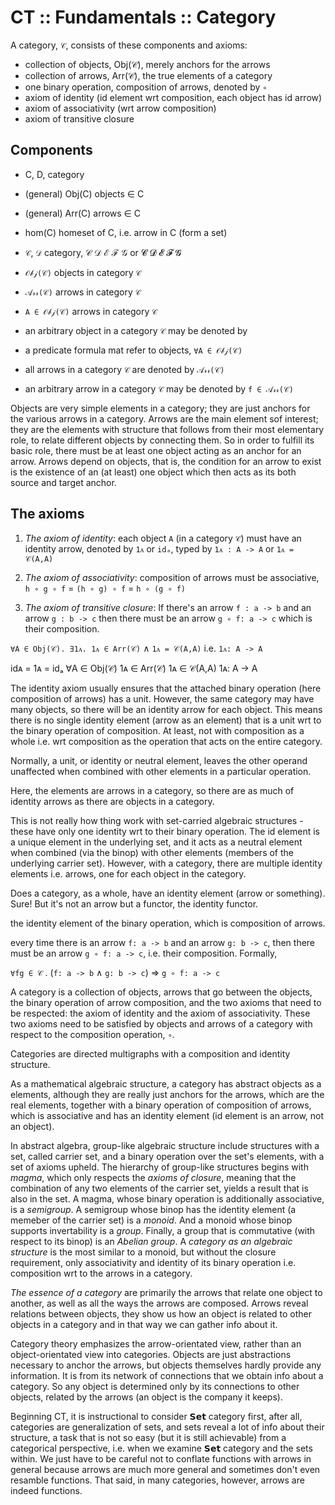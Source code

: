 # CT :: Fundamentals :: Category

A category, `𝒞`, consists of these components and axioms:
- collection of objects, Obj(𝒞), merely anchors for the arrows
- collection of arrows, Arr(𝒞), the true elements of a category
- one binary operation, composition of arrows, denoted by `∘`
- axiom of identity (id element wrt composition, each object has id arrow)
- axiom of associativity (wrt arrow composition)
- axiom of transitive closure

## Components

- C, D, category
- (general) Obj(C) objects ∈ C
- (general) Arr(C) arrows ∈ C
- hom(C) homeset of C, i.e. arrow in C (form a set)



- `𝒞`, `𝒟` category, 𝒞 𝒟 ℰ ℱ 𝒢 or 𝓒 𝓓 𝓔 𝓕 𝓖
- `𝒪𝒷𝒿(𝒞)` objects in category `𝒞`
- `𝒜𝓇𝓇(𝒞)` arrows in category `𝒞`


- `A ∈ 𝒪𝒷𝒿(𝒞)` arrows in category `𝒞`

- an arbitrary object in a category `𝒞` may be denoted by 
- a predicate formula mat refer to objects, `∀A ∈ 𝒪𝒷𝒿(𝒞)`


- all arrows in a category `𝒞` are denoted by `𝒜𝓇𝓇(𝒞)`
- an arbitrary arrow in a category `𝒞` may be denoted by `f ∈ 𝒜𝓇𝓇(𝒞)`

Objects are very simple elements in a category; they are just anchors for the various arrows in a category. Arrows are the main element sof interest; they are the elements with structure that follows from their most elementary role, to relate different objects by connecting them. So in order to fulfill its basic role, there must be at least one object acting as an anchor for an arrow. Arrows depend on objects, that is, the condition for an arrow to exist is the existence of an (at least) one object which then acts as its both source and target anchor.

## The axioms

1. *The axiom of identity*: 
each object `A` (in a category `𝒞`) 
must have an identity arrow, 
denoted by `1ᴀ` or `idₐ`,
typed by `1ᴀ : A -> A` or `1ᴀ = 𝒞(A,A)`

2. *The axiom of associativity*:
composition of arrows must be associative,
`h ∘ g ∘ f` = `(h ∘ g) ∘ f` = `h ∘ (g ∘ f)`

3. *The axiom of transitive closure*:
If there's an arrow `f : a -> b` 
and an arrow `g : b -> c` 
then there must be an arrow `g ∘ f: a -> c`
which is their composition.



`∀A ∈ Obj(𝒞). ∃1ᴀ. 1ᴀ ∈ Arr(𝒞)` ∧ `1ᴀ = 𝒞(A,A)` i.e. `1ᴀ: A -> A`

idᴀ = 1ᴀ = idₐ
∀A ∈ Obj(𝒞)
1ᴀ ∈ Arr(𝒞)
1ᴀ ∈ 𝒞(A,A)
1ᴀ: A -> A

The identity axiom usually ensures that the attached binary operation (here composition of arrows) has a unit. However, the same category may have many objects, so there will be an identity arrow for each object. This means there is no single identity element (arrow as an element) that is a unit wrt to the binary operation of composition. At least, not with composition as a whole i.e. wrt composition as the operation that acts on the entire category.

Normally, a unit, or identity or neutral element, leaves the other operand unaffected when combined with other elements in a particular operation.

Here, the elements are arrows in a category, so there are as much of identity arrows as there are objects in a category.

This is not really how thing work with set-carried algebraic structures - these have only one identity wrt to their binary operation. The id element is a unique element in the underlying set, and it acts as a neutral element when combined (via the binop) with other elements (members of the underlying carrier set). However, with a category, there are multiple identity elements i.e. arrows, one for each object in the category.

Does a category, as a whole, have an identity element (arrow or something). Sure! But it's not an arrow but a functor, the identity functor.

the identity element of the binary operation, which is composition of arrows.

every time there is an arrow `f: a -> b` and an arrow `g: b -> c`, then there must be an arrow `g ∘ f: a -> c`, i.e. their composition. Formally,

`∀fg ∈ 𝒞` . (`f: a -> b` ∧ `g: b -> c`) => `g ∘ f: a -> c`

A category is a collection of objects, arrows that go between the objects, the binary operation of arrow composition, and the two axioms that need to be respected: the axiom of identity and the axiom of associativity. These two axioms need to be satisfied by objects and arrows of a category with respect to the composition operation, `∘`.

Categories are directed multigraphs with a composition and identity structure.

As a mathematical algebraic structure, a category has abstract objects as a elements, although they are really just anchors for the arrows, which are the real elements, together with a binary operation of composition of arrows, which is associative and has an identity element (id element is an arrow, not an object).

In abstract algebra, group-like algebraic structure include structures with a set, called carrier set, and a binary operation over the set's elements, with a set of axioms upheld. The hierarchy of group-like structures begins with *magma*, which only respects the *axioms of closure*, meaning that the combination of any two elements of the carrier set, yields a result that is also in the set. A magma, whose binary operation is additionally associative, is a *semigroup*. A semigroup whose binop has the identity element (a memeber of the carrier set) is a *monoid*. And a monoid  whose binop supports invertability is a *group*. Finally, a group that is commutative (with respect to its binop) is an *Abelian group*. A *category as an algebraic structure* is the most similar to a monoid, but without the closure requirement, only associativity and identity of its binary operation i.e. composition wrt to the arrows in a category.

*The essence of a category* are primarily the arrows that relate one object to another, as well as all the ways the arrows are composed. Arrows reveal relations between objects, they show us how an object is related to other objects in a category and in that way we can gather info about it.

Category theory emphasizes the arrow-orientated view, rather than an object-orientated view into categories. Objects are just abstractions necessary to anchor the arrows, but objects themselves hardly provide any information. It is from its network of connections that we obtain info about a category. So any object is determined only by its connections to other objects, related by the arrows (an object is the company it keeps).

Beginning CT, it is instructional to consider 𝗦𝗲𝘁 category first, after all, categories are generalization of sets, and sets reveal a lot of info about their structure, a task that is not so easy (but it is still achievable) from a categorical perspective, i.e. when we examine 𝗦𝗲𝘁 category and the sets within. We just have to be careful not to conflate functions with arrows in general because arrows are much more general and sometimes don't even resamble functions. That said, in many categories, however, arrows are indeed functions.
